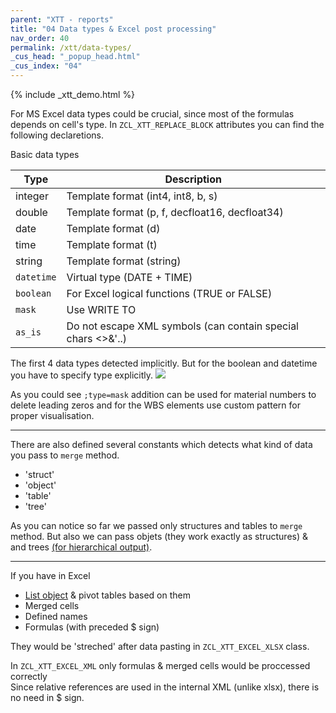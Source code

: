 ```yaml
---
parent: "XTT - reports"
title: "04 Data types & Excel post processing"
nav_order: 40
permalink: /xtt/data-types/
_cus_head: "_popup_head.html"
_cus_index: "04"
---
```


{% include _xtt_demo.html %}

For MS Excel data types could be crucial, since most of the formulas depends on cell's type.
In `ZCL_XTT_REPLACE_BLOCK` attributes you can find the following declaretions.

Basic data types

|Type      | Description      |
|-------------|-------------|
|integer| Template format (int4, int8, b, s) |
|double| Template format (p, f, decfloat16, decfloat34) |
|date| Template format (d) |
|time| Template format (t) |
|string| Template format (string) |
|`datetime`| Virtual type (DATE + TIME) |
|`boolean`|For Excel logical functions (TRUE or FALSE)|
|`mask`|Use WRITE TO|
|`as_is`|Do not escape XML symbols (can contain special chars <>&'..)|

The first 4 data types detected implicitly. But for the boolean and datetime you have to specify type explicitly.
![](https://raw.githubusercontent.com/wiki/bizhuka/xtt/img/data_types_01.png)

As you could see `;type=mask` addition can be used for material numbers to delete leading zeros and for the WBS elements use custom pattern for proper visualisation.

***

There are also defined several constants which detects what kind of data you pass to `merge` method.
* 'struct'
* 'object'
* 'table'
* 'tree'

As you can notice so far we passed only structures and tables to `merge` method.
But also we can pass objets (they work exactly as structures) & and trees [(for hierarchical output)](../tree-group-by-fields/).

***
If you have in Excel
* [List object](../basic-tables/) & pivot tables based on them
* Merged cells
* Defined names
* Formulas (with preceded $ sign)

They would be 'streched' after data pasting in `ZCL_XTT_EXCEL_XLSX` class.

In `ZCL_XTT_EXCEL_XML` only formulas & merged cells would be proccessed correctly<br/>
Since relative references are used in the internal XML (unlike xlsx), there is no need in $ sign.